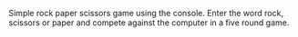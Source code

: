 Simple rock paper scissors game using the console. Enter the word rock, scissors or paper and compete against the computer in a five round game.
